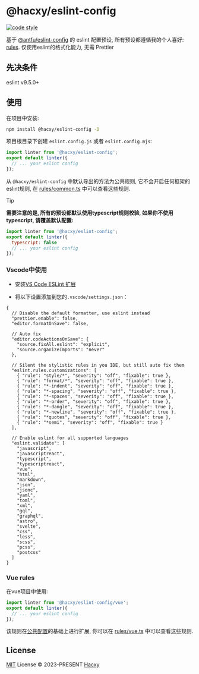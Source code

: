 # @hacxy/eslint-config

[![code style](https://antfu.me/badge-code-style.svg)](https://github.com/antfu/eslint-config)

基于 [@antfu/eslint-config](https://github.com/antfu/eslint-config) 的 eslint 配置预设, 所有预设都遵循我的个人喜好: [rules](https://github.com/hacxy/eslint-config/tree/main/src/rules). 仅使用eslint的格式化能力, 无需 Prettier

## 先决条件
eslint v9.5.0+

## 使用

在项目中安装:
``` sh
npm install @hacxy/eslint-config -D
```

项目根目录下创建 `eslint.config.js` 或者 `eslint.config.mjs`:
```js
import linter from '@hacxy/eslint-config';
export default linter({
  // ... your eslint config
});
```
从 `@hacxy/eslint-config` 中默认导出的方法为公共规则, 它不会开启任何框架的eslint规则, 在 [rules/common.ts](https://github.com/hacxy/eslint-config/blob/main/src/rules/common.ts) 中可以查看这些规则.

> [!TIP]
> **需要注意的是, 所有的预设都默认使用typescript规则校验, 如果你不使用typescript, 请覆盖默认配置:**
> ```js
> import linter from '@hacxy/eslint-config';
> export default linter({
>   typescript: false
>   // ... your eslint config
> });
> ```

### Vscode中使用
- 安装[VS Code ESLint 扩展](https://marketplace.visualstudio.com/items?itemName=dbaeumer.vscode-eslint)

- 将以下设置添加到您的`.vscode/settings.json`：
```jsonc
{
  // Disable the default formatter, use eslint instead
  "prettier.enable": false,
  "editor.formatOnSave": false,

  // Auto fix
  "editor.codeActionsOnSave": {
    "source.fixAll.eslint": "explicit",
    "source.organizeImports": "never"
  },

  // Silent the stylistic rules in you IDE, but still auto fix them
  "eslint.rules.customizations": [
    { "rule": "style/*", "severity": "off", "fixable": true },
    { "rule": "format/*", "severity": "off", "fixable": true },
    { "rule": "*-indent", "severity": "off", "fixable": true },
    { "rule": "*-spacing", "severity": "off", "fixable": true },
    { "rule": "*-spaces", "severity": "off", "fixable": true },
    { "rule": "*-order", "severity": "off", "fixable": true },
    { "rule": "*-dangle", "severity": "off", "fixable": true },
    { "rule": "*-newline", "severity": "off", "fixable": true },
    { "rule": "*quotes", "severity": "off", "fixable": true },
    { "rule": "*semi", "severity": "off", "fixable": true }
  ],

  // Enable eslint for all supported languages
  "eslint.validate": [
    "javascript",
    "javascriptreact",
    "typescript",
    "typescriptreact",
    "vue",
    "html",
    "markdown",
    "json",
    "jsonc",
    "yaml",
    "toml",
    "xml",
    "gql",
    "graphql",
    "astro",
    "svelte",
    "css",
    "less",
    "scss",
    "pcss",
    "postcss"
  ]
}
```

### Vue rules

在vue项目中使用:

```js
import linter from '@hacxy/eslint-config/vue';
export default linter({
  // ... your eslint config
});
```
该规则在[公共配置](https://github.com/hacxy/eslint-config/blob/main/src/rules/common.ts)的基础上进行扩展, 你可以在 [rules/vue.ts](https://github.com/hacxy/eslint-config/blob/main/src/rules/common.ts) 中可以查看这些规则.

## License

[MIT](./LICENSE) License &copy; 2023-PRESENT [Hacxy](https://github.com/hacxy)
